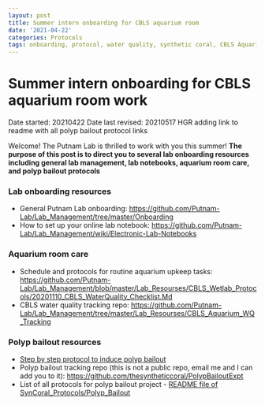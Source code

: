 ```yaml
---
layout: post
title: Summer intern onboarding for CBLS aquarium room
date: '2021-04-22'
categories: Protocols
tags: onboarding, protocol, water quality, synthetic coral, CBLS Aquarium Room, pH, Salinity, Temperature, intern onboarding
---
```


# Summer intern onboarding for CBLS aquarium room work

Date started: 20210422 
Date last revised: 20210517 HGR adding link to readme with all polyp bailout protocol links

Welcome! The Putnam Lab is thrilled to work with you this summer! **The purpose of this post is to direct you to several lab onboarding resources including general lab management, lab notebooks, aquarium room care, and polyp bailout protocols**

### Lab onboarding resources
- General Putnam Lab onboarding: https://github.com/Putnam-Lab/Lab_Management/tree/master/Onboarding
- How to set up your online lab notebook: https://github.com/Putnam-Lab/Lab_Management/wiki/Electronic-Lab-Notebooks

### Aquarium room care
- Schedule and protocols for routine aquarium upkeep tasks: https://github.com/Putnam-Lab/Lab_Management/blob/master/Lab_Resourses/CBLS_Wetlab_Protocols/20201110_CBLS_WaterQuality_Checklist.Md
- CBLS water quality tracking repo: https://github.com/Putnam-Lab/Lab_Management/tree/master/Lab_Resourses/CBLS_Aquarium_WQ_Tracking

### Polyp bailout resources
- [Step by step protocol to induce polyp bailout](https://github.com/thesyntheticcoral/SynCoral_Protocols/blob/master/Polyp_Bailout/PUTNAM_LAB_POLYP_BAILOUT_PROTOCOL.md)
- Polyp bailout tracking repo (this is not a public repo, email me and I can add you to it): https://github.com/thesyntheticcoral/PolypBailoutExpt
- List of all protocols for polyp bailout project - [README file of SynCoral_Protocols/Polyp_Bailout](https://github.com/thesyntheticcoral/SynCoral_Protocols/tree/master/Polyp_Bailout)

